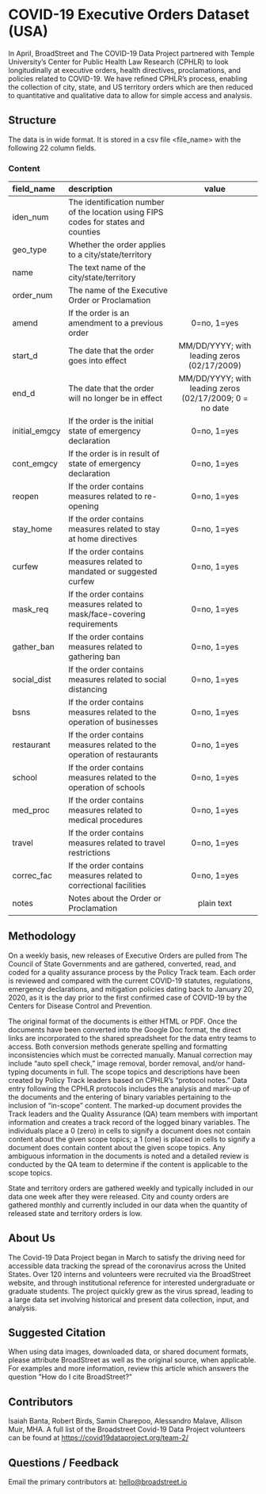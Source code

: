 # COVID-19 Executive Orders Dataset (USA)
  
In April, BroadStreet and The COVID-19 Data Project partnered with Temple University’s Center for Public Health Law Research (CPHLR) to look longitudinally at executive orders, health directives, proclamations, and policies related to COVID-19. We have refined CPHLR’s process, enabling the collection of city, state, and US territory  orders which are then reduced to quantitative and qualitative data to allow for simple access and analysis. 
  
## Structure
The data is in wide format. It is stored in a csv file <file_name> with the following 22 column fields. 
  
### Content
| field_name | description | value |
| :-- | :-- | :--: |
| iden_num | The identification number of the location using FIPS codes for states and counties | |
| geo_type | Whether the order applies to a city/state/territory | |
| name | The text name of the city/state/territory | |
| order_num | The name of the Executive Order or Proclamation | |
| amend | If the order is an amendment to a previous order | 0=no, 1=yes |
| start_d | The date that the order goes into effect | MM/DD/YYYY; with leading zeros (02/17/2009) |
| end_d | The date that the order will no longer be in effect | MM/DD/YYYY; with leading zeros (02/17/2009; 0 = no date |
| initial_emgcy | If the order is the initial state of emergency declaration | 0=no, 1=yes |
| cont_emgcy | If the order is in result of state of emergency declaration | 0=no, 1=yes |
| reopen | If the order contains measures related to re-opening | 0=no, 1=yes |
| stay_home | If the order contains measures related to stay at home directives | 0=no, 1=yes |
| curfew | If the order contains measures related to mandated or suggested curfew | 0=no, 1=yes |
| mask_req | If the order contains measures related to mask/face-covering requirements | 0=no, 1=yes |
| gather_ban | If the order contains measures related to gathering ban | 0=no, 1=yes |
| social_dist | If the order contains measures related to social distancing | 0=no, 1=yes |
| bsns | If the order contains measures related to the operation of businesses | 0=no, 1=yes |
| restaurant | If the order contains measures related to the operation of restaurants | 0=no, 1=yes |
| school | If the order contains measures related to the operation of schools | 0=no, 1=yes |
| med_proc | If the order contains measures related to medical procedures | 0=no, 1=yes |
| travel | If the order contains measures related to travel restrictions | 0=no, 1=yes |
| correc_fac | If the order contains measures related to correctional facilities | 0=no, 1=yes |
| notes | Notes about the Order or Proclamation | plain text |
  
## Methodology
On a weekly basis, new releases of Executive Orders are pulled from The Council of State Governments and are gathered, converted, read, and coded for a quality assurance process by the Policy Track team. Each order is reviewed and compared with the current COVID-19 statutes, regulations, emergency declarations, and mitigation policies dating back to January 20, 2020, as it is the day prior to the first confirmed case of COVID-19 by the Centers for Disease Control and Prevention.  
  
The original format of the documents is either HTML or PDF. Once the documents have been converted into the Google Doc format, the direct links are incorporated to the shared spreadsheet for the data entry teams to access. Both conversion methods generate spelling and formatting inconsistencies which must be corrected manually. Manual correction may include “auto spell check,” image removal, border removal, and/or hand-typing documents in full. The scope topics and descriptions have been created by Policy Track leaders based on CPHLR’s “protocol notes.” Data entry following the CPHLR protocols includes the analysis and mark-up of the documents and the entering of binary variables pertaining to the inclusion of “in-scope” content. The marked-up document provides the Track leaders and the Quality Assurance (QA) team members with important information and creates a track record of the logged binary variables. The individuals place a 0 (zero) in cells to signify a document does not contain content about the given scope topics; a 1 (one) is placed in cells to signify a document does contain content about the given scope topics. Any ambiguous information in the documents is noted and a detailed review is conducted by the QA team to determine if the content is applicable to the scope topics. 

State and territory orders are gathered weekly and typically included in our data one week after they were released. City and county orders are gathered monthly and currently included in our data when the quantity of released state and territory orders is low. 
  
## About Us
The Covid-19 Data Project began in March to satisfy the driving need for accessible data tracking the spread of the coronavirus across the United States. Over 120 interns and volunteers were recruited via the BroadStreet website, and through institutional reference for interested undergraduate or graduate students. The project quickly grew as the virus spread, leading to a large data set involving historical and present data collection, input, and analysis.
  
## Suggested Citation
When using data images, downloaded data, or shared document formats, please attribute BroadStreet as well as the original source, when applicable. For examples and more information, review this article which answers the question "How do I cite BroadStreet?"
  
## Contributors
Isaiah Banta, Robert Birds, Samin Charepoo, Alessandro Malave, Allison Muir, MHA. 
A full list of the Broadstreet Covid-19 Data Project volunteers can be found at https://covid19dataproject.org/team-2/ 
  
## Questions / Feedback
Email the primary contributors at: hello@broadstreet.io

